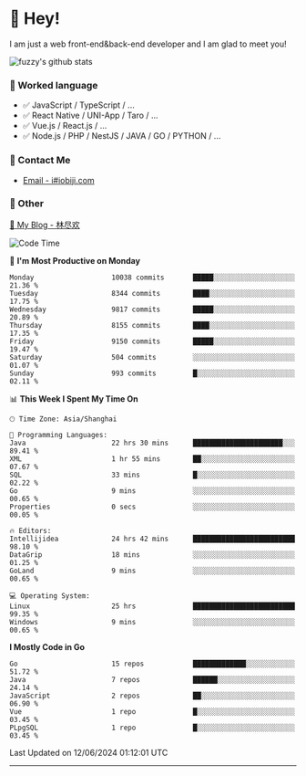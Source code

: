 # 👋 Hey!

I am just a web front-end&back-end developer and I am glad to meet you!

![fuzzy's github stats](https://github-readme-stats.vercel.app/api?username=JaydenForYou&&show_icons=true&&title_color=1abc9c&&icon_color=1abc9c)


### 📝 Worked language

- ✅ JavaScript / TypeScript / ...
- ✅ React Native / UNI-App / Taro / ...
- ✅ Vue.js / React.js / ...
- ✅ Node.js / PHP / NestJS / JAVA / GO / PYTHON / ...

### 📮 Contact Me

- [Email - i#iobiji.com](mailto:i@iobiji.com)


### 🤪 Other

[📌 My Blog - 林尽欢](https://iobiji.com)

<!--START_SECTION:waka-->
![Code Time](http://img.shields.io/badge/Code%20Time-685%20hrs%2020%20mins-blue)

📅 **I'm Most Productive on Monday** 

```text
Monday                   10038 commits       █████░░░░░░░░░░░░░░░░░░░░   21.36 % 
Tuesday                  8344 commits        ████░░░░░░░░░░░░░░░░░░░░░   17.75 % 
Wednesday                9817 commits        █████░░░░░░░░░░░░░░░░░░░░   20.89 % 
Thursday                 8155 commits        ████░░░░░░░░░░░░░░░░░░░░░   17.35 % 
Friday                   9150 commits        █████░░░░░░░░░░░░░░░░░░░░   19.47 % 
Saturday                 504 commits         ░░░░░░░░░░░░░░░░░░░░░░░░░   01.07 % 
Sunday                   993 commits         █░░░░░░░░░░░░░░░░░░░░░░░░   02.11 % 
```


📊 **This Week I Spent My Time On** 

```text
🕑︎ Time Zone: Asia/Shanghai

💬 Programming Languages: 
Java                     22 hrs 30 mins      ██████████████████████░░░   89.41 % 
XML                      1 hr 55 mins        ██░░░░░░░░░░░░░░░░░░░░░░░   07.67 % 
SQL                      33 mins             █░░░░░░░░░░░░░░░░░░░░░░░░   02.22 % 
Go                       9 mins              ░░░░░░░░░░░░░░░░░░░░░░░░░   00.65 % 
Properties               0 secs              ░░░░░░░░░░░░░░░░░░░░░░░░░   00.05 % 

🔥 Editors: 
Intellijidea             24 hrs 42 mins      █████████████████████████   98.10 % 
DataGrip                 18 mins             ░░░░░░░░░░░░░░░░░░░░░░░░░   01.25 % 
GoLand                   9 mins              ░░░░░░░░░░░░░░░░░░░░░░░░░   00.65 % 

💻 Operating System: 
Linux                    25 hrs              █████████████████████████   99.35 % 
Windows                  9 mins              ░░░░░░░░░░░░░░░░░░░░░░░░░   00.65 % 
```

**I Mostly Code in Go** 

```text
Go                       15 repos            █████████████░░░░░░░░░░░░   51.72 % 
Java                     7 repos             ██████░░░░░░░░░░░░░░░░░░░   24.14 % 
JavaScript               2 repos             ██░░░░░░░░░░░░░░░░░░░░░░░   06.90 % 
Vue                      1 repo              █░░░░░░░░░░░░░░░░░░░░░░░░   03.45 % 
PLpgSQL                  1 repo              █░░░░░░░░░░░░░░░░░░░░░░░░   03.45 % 
```




 Last Updated on 12/06/2024 01:12:01 UTC
<!--END_SECTION:waka-->
---
